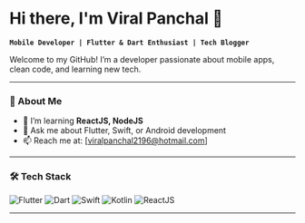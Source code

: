 
# Hi there, I'm Viral Panchal 👋

**`Mobile Developer | Flutter & Dart Enthusiast | Tech Blogger`**

Welcome to my GitHub! I’m a developer passionate about mobile apps, clean code, and learning new tech.

---

### 🌟 About Me
- 🌱 I’m learning **ReactJS, NodeJS**
- 💬 Ask me about Flutter, Swift, or Android development
- 📫 Reach me at: [viralpanchal2196@hotmail.com]

---

### 🛠️ Tech Stack

![Flutter](https://img.shields.io/badge/Flutter-%2302569B.svg?style=flat&logo=flutter&logoColor=white)
![Dart](https://img.shields.io/badge/Dart-%230175C2.svg?style=flat&logo=dart&logoColor=white)
![Swift](https://img.shields.io/badge/Swift-%23FA7343.svg?style=flat&logo=swift&logoColor=white)
![Kotlin](https://img.shields.io/badge/Kotlin-%230095D5.svg?style=flat&logo=kotlin&logoColor=white)
![ReactJS](https://img.shields.io/badge/React-%2320232a.svg?style=flat&logo=react&logoColor=%2361DAFB)

---

